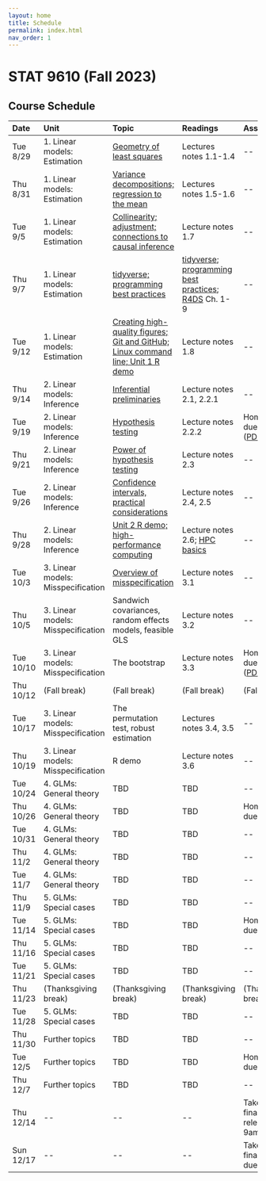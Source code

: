 ```yaml
---
layout: home
title: Schedule
permalink: index.html
nav_order: 1
---
```


# STAT 9610 (Fall 2023)

## Course Schedule

Date | Unit | Topic | Readings | Assignments
:---|:---|:---|:---|:---
Tue 8/29 | 1. Linear models: Estimation | [Geometry of least squares](https://upenn.hosted.panopto.com/Panopto/Pages/Viewer.aspx?id=fcdb9509-6a0e-4e2e-bb68-b04400e9b49e) | Lectures notes 1.1-1.4 | --
Thu 8/31 | 1. Linear models: Estimation | [Variance decompositions; regression to the mean](https://upenn.hosted.panopto.com/Panopto/Pages/Viewer.aspx?id=26fa8d54-e4bf-4d4b-8690-b04401172f63) | Lectures notes 1.5-1.6 | --
Tue 9/5 | 1. Linear models: Estimation | [Collinearity; adjustment; connections to causal inference](https://upenn.hosted.panopto.com/Panopto/Pages/Viewer.aspx?id=f4303309-6dfc-4b41-ae17-b06f0101f8f7) | Lecture notes 1.7 | --
Thu 9/7 | 1. Linear models: Estimation | [tidyverse; programming best practices](https://upenn.hosted.panopto.com/Panopto/Pages/Viewer.aspx?id=dea1451d-a793-4263-9bc4-b074013f203e) | [tidyverse](https://katsevich-teaching.github.io/stat-9610-fall-2023/assets/crash_course_tidyverse.pdf); [programming best practices](https://ekatsevi.github.io/files/best-programming-practices.pdf); [R4DS](https://r4ds.hadley.nz/) Ch. 1-9  | --
Tue 9/12 | 1. Linear models: Estimation | [Creating high-quality figures; Git and GitHub; Linux command line; Unit 1 R demo](https://upenn.hosted.panopto.com/Panopto/Pages/Viewer.aspx?id=9511c953-0000-4af2-a2ff-b05b00d995d1) | Lecture notes 1.8 | --
Thu 9/14 | 2. Linear models: Inference | 	[Inferential preliminaries](https://upenn.hosted.panopto.com/Panopto/Pages/Viewer.aspx?id=ca349ad2-9eec-40db-b05f-b07a004490d4) | Lecture notes 2.1, 2.2.1 | --
Tue 9/19 | 2. Linear models: Inference | 	[Hypothesis testing](https://upenn.hosted.panopto.com/Panopto/Pages/Viewer.aspx?id=d589a287-630f-4717-a7f6-b07b01269ae2) | Lecture notes 2.2.2 | Homework 1 due at 10am ([PDF](https://katsevich-teaching.github.io/stat-9610-fall-2023/assets/homework-1.pdf), [GitHub](https://classroom.github.com/a/KzuAkNWE))
Thu 9/21 | 2. Linear models: Inference | [Power of hypothesis testing](https://upenn.hosted.panopto.com/Panopto/Pages/Viewer.aspx?id=3dcf2b2d-219d-48e1-a161-b08200ea389a) | Lecture notes 2.3 | --
Tue 9/26 | 2. Linear models: Inference | [Confidence intervals, practical considerations](https://upenn.hosted.panopto.com/Panopto/Pages/Viewer.aspx?id=164d2ca5-b95d-4590-90c1-b08800ec3cfa) | Lecture notes 2.4, 2.5 | --
Thu 9/28 | 2. Linear models: Inference | [Unit 2 R demo; high-performance computing](https://upenn.hosted.panopto.com/Panopto/Pages/Viewer.aspx?id=d7ea92ad-e962-4f5b-917c-b08b00cddb81) | Lecture notes 2.6; [HPC basics](https://ekatsevi.github.io/statistical-computing/hpc-basics.html) | --
Tue 10/3 | 3. Linear models: Misspecification | [Overview of misspecification](https://upenn.hosted.panopto.com/Panopto/Pages/Viewer.aspx?id=b71f214b-2b9a-402a-9d94-b04301403141) | Lecture notes 3.1 | --
Thu 10/5 | 3. Linear models: Misspecification | Sandwich covariances, random effects models, feasible GLS | Lecture notes 3.2  | --
Tue 10/10 | 3. Linear models: Misspecification | The bootstrap | Lecture notes 3.3 | Homework 2 due at 10am ([PDF](https://katsevich-teaching.github.io/stat-9610-fall-2023/assets/homework-2.pdf); [GitHub](https://classroom.github.com/a/ScMuFdoo))
Thu 10/12 | (Fall break) | (Fall break) | (Fall break) | (Fall break)
Tue 10/17 | 3. Linear models: Misspecification | The permutation test, robust estimation | Lectures notes 3.4, 3.5 | --
Thu 10/19 | 3. Linear models: Misspecification | R demo | Lecture notes 3.6 | --
Tue 10/24 | 4. GLMs: General theory | TBD | TBD | --
Thu 10/26 | 4. GLMs: General theory | TBD | TBD | Homework 3 due at 10am
Tue 10/31 | 4. GLMs: General theory | TBD | TBD | --
Thu 11/2 | 4. GLMs: General theory | TBD | TBD | --
Tue 11/7 | 4. GLMs: General theory | TBD | TBD | --
Thu 11/9 | 5. GLMs: Special cases | TBD | TBD | --
Tue 11/14 | 5. GLMs: Special cases | TBD | TBD | Homework 4 due at 10am
Thu 11/16 | 5. GLMs: Special cases | TBD | TBD | --
Tue 11/21 | 5. GLMs: Special cases | TBD | TBD | --
Thu 11/23 | (Thanksgiving break) | (Thanksgiving break) | (Thanksgiving break) | (Thanksgiving break)
Tue 11/28 | 5. GLMs: Special cases | TBD | TBD | --
Thu 11/30 | Further topics | TBD | TBD | --
Tue 12/5 | Further topics | TBD | TBD | Homework 5 due at 10am
Thu 12/7 | Further topics | TBD | TBD | --
Thu 12/14 | -- | -- | -- | Take-home final exam released at 9am
Sun 12/17 | -- | -- | -- | Take-home final exam due at 9pm.
